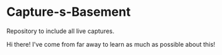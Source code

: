 # Capture-s-Basement
Repository to include all live captures.

Hi there!
I've come from far away to learn as much as possible about this!
